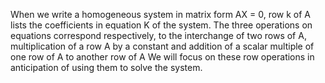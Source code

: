 When we write a homogeneous system in matrix form AX = 0, row k of A lists the coefficients in equation K of the system. The three operations on equations correspond respectively, to the interchange of two rows of A, multiplication of a row A by a constant and addition of a scalar multiple of one row of A to another row of A We will focus on these row operations in anticipation of using them to solve the system.